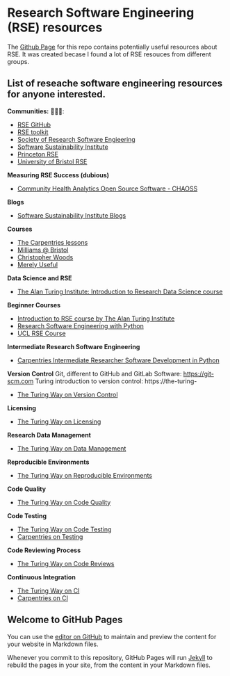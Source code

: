 # Research Software Engineering (RSE) resources 

The [Github Page](https://zwelshman.github.io/research-software-engineering-resources/) for this repo contains potentially useful resources about RSE.
It was created becase I found a lot of RSE resouces from different groups. 

## List of reseache software engineering resources for anyone interested.

<b>Communities:</b> 🧑‍🤝‍🧑: 
* [RSE GitHub](https://rseng.github.io)
* [RSE toolkit](https://rsetoolkit.github.io)
* [Society of Research Software Engieering](https://society-rse.org)
* [Software Sustainability Institute](https://www.software.ac.uk)
* [Princeton RSE](https://researchcomputing.princeton.edu/services/research-software-engineering)
* [University of Bristol RSE](https://bristol.ac.uk/acrc/research-software-engineering/training/)

<b>Measuring RSE Success (dubious)</b>
* [Community Health Analytics Open Source Software - CHAOSS](https://chaoss.community/metrics/)

<b>Blogs</b>
* [Software Sustainability Institute Blogs](https://www.software.ac.uk/blog/)

<b>Courses</b>
* [The Carpentries lessons](https://carpentries.org/community-lessons/)
* [Milliams @ Bristol](https://milliams.com/courses/)
* [Christopher Woods](https://chryswoods.com/main/courses.html)
* [Merely Useful](https://merely-useful.tech/py-rse/)

<b>Data Science and RSE</b>
* [The Alan Turing Institute: Introduction to Research Data Science course](https://alan-turing-institute.github.io/rds-course/index.html)

<b>Beginner Courses</b>
* [Introduction to RSE course by The Alan Turing Institute](https://alan-turing-institute.github.io/rse-course/html/course_prerequisites/index.html#)
* [Research Software Engineering with Python](http://rits.github-pages.ucl.ac.uk/research-se-python/)
* [UCL RSE Course](https://github-pages.ucl.ac.uk/rsd-engineeringcourse/ch00python/)

<b>Intermediate Research Software Engineering</b>
* [Carpentries Intermediate Researcher Software Development in Python](https://carpentries-incubator.github.io/python-intermediate-development/)

<b>Version Control</b> Git, different to GitHub and GitLab Software: https://git-scm.com Turing introduction to version control: https://the-turing-
* [The Turing Way on Version Control](way.netlify.app/reproducible-research/vcs.html)

<b>Licensing</b> 
* [The Turing Way on Licensing](https://the-turing-way.netlify.app/reproducible-research/licensing.html)

<b>Research Data Management</b>
* [The Turing Way on Data Management](https://the-turing-way.netlify.app/reproducible-research/rdm.html)

<b>Reproducible Environments</b>
* [The Turing Way on Reproducible Environments](https://the-turing-way.netlify.app/reproducible-research/renv.html)

<b>Code Quality</b>
* [The Turing Way on Code Quality](https://the-turing-way.netlify.app/reproducible-research/code-quality.html)

<b>Code Testing</b>
* [The Turing Way on Code Testing](https://the-turing-way.netlify.app/reproducible-research/testing.html)
* [Carpentries on Testing](https://carpentries-incubator.github.io/python-testing/)

<b>Code Reviewing Process</b>
* [The Turing Way on Code Reviews](https://the-turing-way.netlify.app/reproducible-research/reviewing.html)

<b>Continuous Integration</b>
* [The Turing Way on CI](https://the-turing-way.netlify.app/reproducible-research/ci.html)
* [Carpentries on CI](https://carpentries-incubator.github.io/python-testing/)






## Welcome to GitHub Pages

You can use the [editor on GitHub](https://github.com/zwelshman/research-software-engineering-resources/edit/gh-pages/index.md) to maintain and preview the content for your website in Markdown files.

Whenever you commit to this repository, GitHub Pages will run [Jekyll](https://jekyllrb.com/) to rebuild the pages in your site, from the content in your Markdown files.
